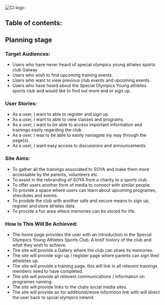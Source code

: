 ![CI logo](https://codeinstitute.s3.amazonaws.com/fullstack/ci_logo_small.png)
## Table of contents:

## **Planning stage**

### **Target Audiences:**
* Users who have never heard of special olympics young atheles sports club Galway
* Users who wish to find upcoming training events. 
* Users who want to view previous club events and upcoming events. 
* Users who have heard about the Special Olympics Young athletes sports club and would like to find out more and or sign up. 
### **User Stories:**
* As a user, I want to able to register and sign up. 
* As a user, I want to able to view classes and programs.
* As a user, I want to be able to access important information and trainings easily regarding the club. 
* As a user, I was to be able to easily naviagate my way through the page(s).
* As a user, I want easy access to discussions and announcements. 
### **Site Aims:**
* To gather all the trainings associated to SOYA and make them more accessable by the parents, volunteers etc.
* To assist in the rebranding of SOYA from a charity to a sports club.
* To offer users another form of media to connect with similar people.
* To provide a space where users can learn about upcoming programes, shecdules and events. 
* To prodide the club with another safe and secure means to sign up, register and store atheles data.
* To provide a fun area where memories can be stored for life. 
### **How Is This Will Be Achieved:**
* The home page provides the user with an introduction to the Special Olympics Young Athletes Sports Club. A breif history of the club and what they wish to achieve. 
* The site will provide a Gallery where the club can share its memories. 
* The site will provide sign up / register page where parents can sign their atheletes up. 
* The site will provide a training page, this will link in all relevent trainings members need to have completed. 
* The site will provide all relevent communications / information on programes running. 
* The site will provide links to the clubs social media sites. 
* The site will provide an for additional/more informtion link with will direct the user back to spcial olympics ireland.  






